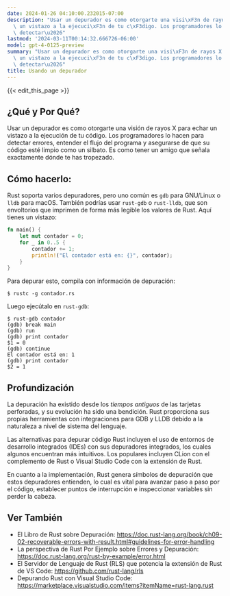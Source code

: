 ```yaml
---
date: 2024-01-26 04:10:00.232015-07:00
description: "Usar un depurador es como otorgarte una visi\xF3n de rayos X para echar\
  \ un vistazo a la ejecuci\xF3n de tu c\xF3digo. Los programadores lo hacen para\
  \ detectar\u2026"
lastmod: '2024-03-11T00:14:32.666726-06:00'
model: gpt-4-0125-preview
summary: "Usar un depurador es como otorgarte una visi\xF3n de rayos X para echar\
  \ un vistazo a la ejecuci\xF3n de tu c\xF3digo. Los programadores lo hacen para\
  \ detectar\u2026"
title: Usando un depurador
---
```


{{< edit_this_page >}}

## ¿Qué y Por Qué?

Usar un depurador es como otorgarte una visión de rayos X para echar un vistazo a la ejecución de tu código. Los programadores lo hacen para detectar errores, entender el flujo del programa y asegurarse de que su código esté limpio como un silbato. Es como tener un amigo que señala exactamente dónde te has tropezado.

## Cómo hacerlo:

Rust soporta varios depuradores, pero uno común es `gdb` para GNU/Linux o `lldb` para macOS. También podrías usar `rust-gdb` o `rust-lldb`, que son envoltorios que imprimen de forma más legible los valores de Rust. Aquí tienes un vistazo:

```Rust
fn main() {
    let mut contador = 0;
    for _ in 0..5 {
        contador += 1;
        println!("El contador está en: {}", contador);
    }
}
```

Para depurar esto, compila con información de depuración:

```shell
$ rustc -g contador.rs
```

Luego ejecútalo en `rust-gdb`:

```shell
$ rust-gdb contador
(gdb) break main
(gdb) run
(gdb) print contador
$1 = 0
(gdb) continue
El contador está en: 1
(gdb) print contador
$2 = 1
```

## Profundización

La depuración ha existido desde los *tiempos antiguos* de las tarjetas perforadas, y su evolución ha sido una bendición. Rust proporciona sus propias herramientas con integraciones para GDB y LLDB debido a la naturaleza a nivel de sistema del lenguaje.

Las alternativas para depurar código Rust incluyen el uso de entornos de desarrollo integrados (IDEs) con sus depuradores integrados, los cuales algunos encuentran más intuitivos. Los populares incluyen CLion con el complemento de Rust o Visual Studio Code con la extensión de Rust.

En cuanto a la implementación, Rust genera símbolos de depuración que estos depuradores entienden, lo cual es vital para avanzar paso a paso por el código, establecer puntos de interrupción e inspeccionar variables sin perder la cabeza.

## Ver También

- El Libro de Rust sobre Depuración: https://doc.rust-lang.org/book/ch09-02-recoverable-errors-with-result.html#guidelines-for-error-handling
- La perspectiva de Rust Por Ejemplo sobre Errores y Depuración: https://doc.rust-lang.org/rust-by-example/error.html
- El Servidor de Lenguaje de Rust (RLS) que potencia la extensión de Rust de VS Code: https://github.com/rust-lang/rls
- Depurando Rust con Visual Studio Code: https://marketplace.visualstudio.com/items?itemName=rust-lang.rust
